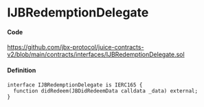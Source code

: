# IJBRedemptionDelegate

#### Code

https://github.com/jbx-protocol/juice-contracts-v2/blob/main/contracts/interfaces/IJBRedemptionDelegate.sol

#### Definition

```
interface IJBRedemptionDelegate is IERC165 {
  function didRedeem(JBDidRedeemData calldata _data) external;
}
```
